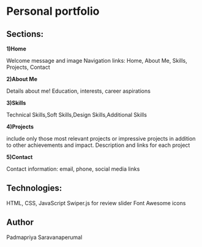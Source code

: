 #  Personal portfolio 

## Sections:

**1)Home**

Welcome message and image
Navigation links: Home, About Me, Skills, Projects, Contact

**2)About Me**

Details about me!
Education, interests, career aspirations

**3)Skills**

Technical Skills,Soft Skills,Design Skills,Additional Skills

**4)Projects**

include only those most relevant projects or impressive projects in addition to other achievements and impact. 
Description and links for each project

**5)Contact**

Contact information: email, phone, social media links

## Technologies:

HTML, CSS, JavaScript
Swiper.js for review slider
Font Awesome icons

## Author

Padmapriya Saravanaperumal
